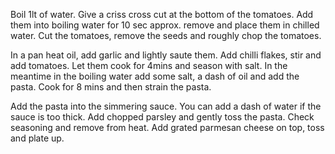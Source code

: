 Boil 1lt of water. Give a criss cross cut at the bottom of the tomatoes. Add them into boiling water for 10 sec approx. remove and place them in chilled water. Cut the tomatoes, remove the seeds and roughly chop the tomatoes.

In a pan heat oil, add garlic and lightly saute them. Add chilli flakes, stir and add tomatoes. Let them cook for 4mins and season with salt. In the meantime in the boiling water add some salt, a dash of oil and add the pasta. Cook for 8 mins and then strain the pasta.

Add the pasta into the simmering sauce. You can add a dash of water if the sauce is too thick. Add chopped parsley and gently toss the pasta. Check seasoning and remove from heat. Add grated parmesan cheese on top, toss and plate up.

